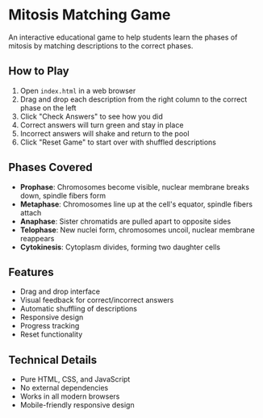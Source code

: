 # Mitosis Matching Game

An interactive educational game to help students learn the phases of mitosis by matching descriptions to the correct phases.

## How to Play

1. Open `index.html` in a web browser
2. Drag and drop each description from the right column to the correct phase on the left
3. Click "Check Answers" to see how you did
4. Correct answers will turn green and stay in place
5. Incorrect answers will shake and return to the pool
6. Click "Reset Game" to start over with shuffled descriptions

## Phases Covered

- **Prophase**: Chromosomes become visible, nuclear membrane breaks down, spindle fibers form
- **Metaphase**: Chromosomes line up at the cell's equator, spindle fibers attach
- **Anaphase**: Sister chromatids are pulled apart to opposite sides
- **Telophase**: New nuclei form, chromosomes uncoil, nuclear membrane reappears
- **Cytokinesis**: Cytoplasm divides, forming two daughter cells

## Features

- Drag and drop interface
- Visual feedback for correct/incorrect answers
- Automatic shuffling of descriptions
- Responsive design
- Progress tracking
- Reset functionality

## Technical Details

- Pure HTML, CSS, and JavaScript
- No external dependencies
- Works in all modern browsers
- Mobile-friendly responsive design
